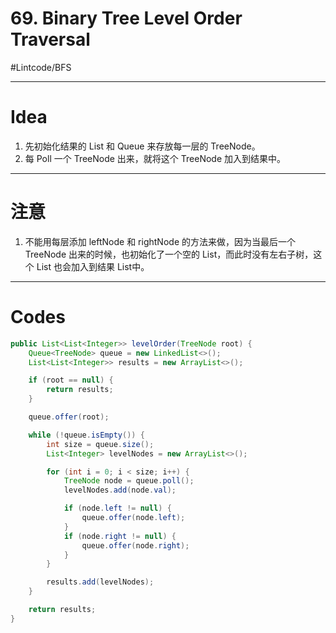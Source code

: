 # 69. Binary Tree Level Order Traversal
#Lintcode/BFS
- - - -
# Idea
1. 先初始化结果的 List 和 Queue 来存放每一层的 TreeNode。
2. 每 Poll 一个 TreeNode 出来，就将这个 TreeNode 加入到结果中。
- - - -
# 注意
1. 不能用每层添加 leftNode 和 rightNode 的方法来做，因为当最后一个 TreeNode 出来的时候，也初始化了一个空的 List，而此时没有左右子树，这个 List 也会加入到结果 List中。
- - - -
# Codes
```java
public List<List<Integer>> levelOrder(TreeNode root) {
    Queue<TreeNode> queue = new LinkedList<>();
    List<List<Integer>> results = new ArrayList<>();

    if (root == null) {
        return results;
    }

    queue.offer(root);

    while (!queue.isEmpty()) {
        int size = queue.size();
        List<Integer> levelNodes = new ArrayList<>();

        for (int i = 0; i < size; i++) {
            TreeNode node = queue.poll();
            levelNodes.add(node.val);

            if (node.left != null) {
                queue.offer(node.left);
            }
            if (node.right != null) {
                queue.offer(node.right);
            }
        }

        results.add(levelNodes);
    }

    return results;
}
```